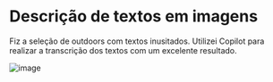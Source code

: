 # Descrição de textos em imagens
Fiz a seleção de outdoors com textos inusitados.
Utilizei Copilot para realizar a transcrição dos textos com um excelente resultado.

![image](https://github.com/user-attachments/assets/1bcfb983-3407-408b-8c0e-1b0b4c2b590b)
